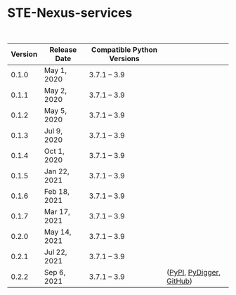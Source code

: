 # STE-Nexus-services
<br>

| Version | Release Date | Compatible Python Versions |                                         |
| ------- | ------------ | -------------------------- | --------------------------------------- |
| 0.1.0   | May 1, 2020  | 3.7.1 – 3.9                |                                         |
| 0.1.1   | May 2, 2020  | 3.7.1 – 3.9                |                                         |
| 0.1.2   | May 5, 2020  | 3.7.1 – 3.9                |                                         |
| 0.1.3   | Jul 9, 2020  | 3.7.1 – 3.9                |                                         |
| 0.1.4   | Oct 1, 2020  | 3.7.1 – 3.9                |                                         |
| 0.1.5   | Jan 22, 2021 | 3.7.1 – 3.9                |                                         |
| 0.1.6   | Feb 18, 2021 | 3.7.1 – 3.9                |                                         |
| 0.1.7   | Mar 17, 2021 | 3.7.1 – 3.9                |                                         |
| 0.2.0   | May 14, 2021 | 3.7.1 – 3.9                |                                         |
| 0.2.1   | Jul 22, 2021 | 3.7.1 – 3.9                |                                         |
| 0.2.2   | Sep 6, 2021  | 3.7.1 – 3.9                | ([PyPI][1], [PyDigger][2], [GitHub][3]) |

[1]: https://pypi.org/project/bio-embeddings/?utm_source=chatgpt.com "bio-embeddings · PyPI"
[2]: https://pydigger.com/pypi/gensim?utm_source=chatgpt.com "gensim"
[3]: https://github.com/piskvorky/gensim/wiki/Gensim-And-Compatibility/68b6e2be69c2f366b868e2aa3b211aaf19828b3d?utm_source=chatgpt.com "Gensim And Compatibility · piskvorky/gensim Wiki · GitHub"

